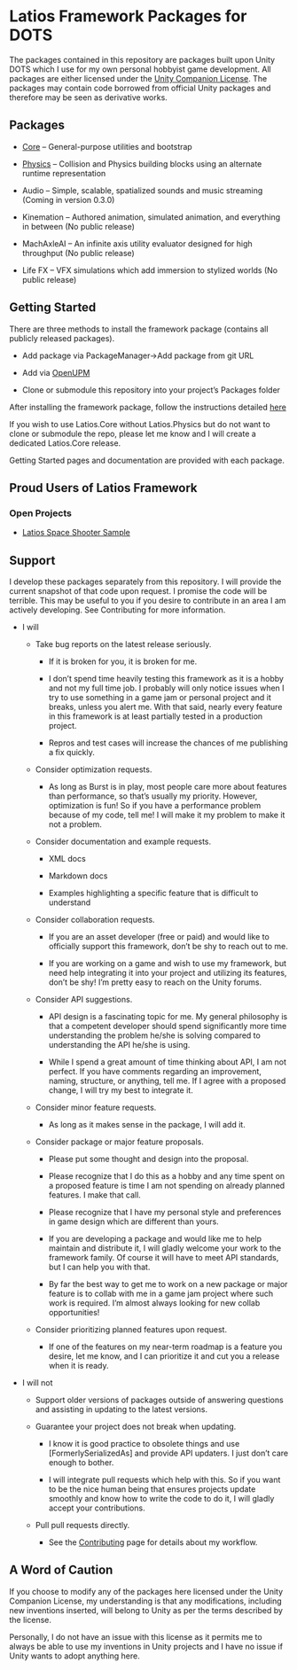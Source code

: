 # Latios Framework Packages for DOTS

The packages contained in this repository are packages built upon Unity DOTS
which I use for my own personal hobbyist game development. All packages are
either licensed under the [Unity Companion
License](https://unity3d.com/legal/licenses/Unity_Companion_License). The
packages may contain code borrowed from official Unity packages and therefore
may be seen as derivative works.

## Packages

-   [Core](Documentation~/Core/README.md) – General-purpose utilities and
    bootstrap

-   [Physics](Documentation~/Physics/README.md) – Collision and Physics building
    blocks using an alternate runtime representation

-   Audio – Simple, scalable, spatialized sounds and music streaming (Coming in
    version 0.3.0)

-   Kinemation – Authored animation, simulated animation, and everything in
    between (No public release)

-   MachAxleAI – An infinite axis utility evaluator designed for high throughput
    (No public release)

-   Life FX – VFX simulations which add immersion to stylized worlds (No public
    release)

## Getting Started

There are three methods to install the framework package (contains all publicly
released packages).

-   Add package via PackageManager-\>Add package from git URL

-   Add via [OpenUPM](https://openupm.com/packages/com.latios.latiosframework/)

-   Clone or submodule this repository into your project’s Packages folder

After installing the framework package, follow the instructions detailed
[here](Documentation~/Core/Getting%20Started.md)

If you wish to use Latios.Core without Latios.Physics but do not want to clone
or submodule the repo, please let me know and I will create a dedicated
Latios.Core release.

Getting Started pages and documentation are provided with each package.

## Proud Users of Latios Framework

### Open Projects

-   [Latios Space Shooter Sample](https://github.com/Dreaming381/lsss-wip)

## Support

I develop these packages separately from this repository. I will provide the
current snapshot of that code upon request. I promise the code will be terrible.
This may be useful to you if you desire to contribute in an area I am actively
developing. See Contributing for more information.

-   I will

    -   Take bug reports on the latest release seriously.

        -   If it is broken for you, it is broken for me.

        -   I don’t spend time heavily testing this framework as it is a hobby
            and not my full time job. I probably will only notice issues when I
            try to use something in a game jam or personal project and it
            breaks, unless you alert me. With that said, nearly every feature in
            this framework is at least partially tested in a production project.

        -   Repros and test cases will increase the chances of me publishing a
            fix quickly.

    -   Consider optimization requests.

        -   As long as Burst is in play, most people care more about features
            than performance, so that’s usually my priority. However,
            optimization is fun! So if you have a performance problem because of
            my code, tell me! I will make it my problem to make it not a
            problem.

    -   Consider documentation and example requests.

        -   XML docs

        -   Markdown docs

        -   Examples highlighting a specific feature that is difficult to
            understand

    -   Consider collaboration requests.

        -   If you are an asset developer (free or paid) and would like to
            officially support this framework, don’t be shy to reach out to me.

        -   If you are working on a game and wish to use my framework, but need
            help integrating it into your project and utilizing its features,
            don’t be shy! I’m pretty easy to reach on the Unity forums.

    -   Consider API suggestions.

        -   API design is a fascinating topic for me. My general philosophy is
            that a competent developer should spend significantly more time
            understanding the problem he/she is solving compared to
            understanding the API he/she is using.

        -   While I spend a great amount of time thinking about API, I am not
            perfect. If you have comments regarding an improvement, naming,
            structure, or anything, tell me. If I agree with a proposed change,
            I will try my best to integrate it.

    -   Consider minor feature requests.

        -   As long as it makes sense in the package, I will add it.

    -   Consider package or major feature proposals.

        -   Please put some thought and design into the proposal.

        -   Please recognize that I do this as a hobby and any time spent on a
            proposed feature is time I am not spending on already planned
            features. I make that call.

        -   Please recognize that I have my personal style and preferences in
            game design which are different than yours.

        -   If you are developing a package and would like me to help maintain
            and distribute it, I will gladly welcome your work to the framework
            family. Of course it will have to meet API standards, but I can help
            you with that.

        -   By far the best way to get me to work on a new package or major
            feature is to collab with me in a game jam project where such work
            is required. I’m almost always looking for new collab opportunities!

    -   Consider prioritizing planned features upon request.

        -   If one of the features on my near-term roadmap is a feature you
            desire, let me know, and I can prioritize it and cut you a release
            when it is ready.

-   I will not

    -   Support older versions of packages outside of answering questions and
        assisting in updating to the latest versions.

    -   Guarantee your project does not break when updating.

        -   I know it is good practice to obsolete things and use
            [FormerlySerializedAs] and provide API updaters. I just don’t care
            enough to bother.

        -   I will integrate pull requests which help with this. So if you want
            to be the nice human being that ensures projects update smoothly and
            know how to write the code to do it, I will gladly accept your
            contributions.

    -   Pull pull requests directly.

        -   See the [Contributing](Documentation~/Contributing.md) page for
            details about my workflow.

## A Word of Caution

If you choose to modify any of the packages here licensed under the Unity
Companion License, my understanding is that any modifications, including new
inventions inserted, will belong to Unity as per the terms described by the
license.

Personally, I do not have an issue with this license as it permits me to always
be able to use my inventions in Unity projects and I have no issue if Unity
wants to adopt anything here.
